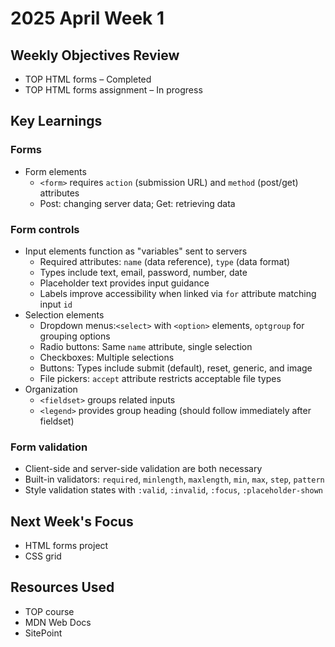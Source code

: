 # 2025 April Week 1

## Weekly Objectives Review
- TOP HTML forms – Completed
- TOP HTML forms assignment – In progress

## Key Learnings
### Forms
- Form elements
  - `<form>` requires `action` (submission URL) and `method` (post/get) attributes
  - Post: changing server data; Get: retrieving data

### Form controls
- Input elements function as "variables" sent to servers
  - Required attributes: `name` (data reference), `type` (data format)
  - Types include text, email, password, number, date
  - Placeholder text provides input guidance
  - Labels improve accessibility when linked via `for` attribute matching input `id`
- Selection elements
  - Dropdown menus:`<select>` with `<option>` elements, `optgroup` for grouping options
  - Radio buttons: Same `name` attribute, single selection
  - Checkboxes: Multiple selections
  - Buttons: Types include submit (default), reset, generic, and image
  - File pickers: `accept` attribute restricts acceptable file types
- Organization
  - `<fieldset>` groups related inputs
  - `<legend>` provides group heading (should follow immediately after fieldset)

### Form validation
- Client-side and server-side validation are both necessary
- Built-in validators: `required`, `minlength`, `maxlength`, `min`, `max`, `step`, `pattern`
- Style validation states with `:valid`, `:invalid`, `:focus`, `:placeholder-shown`

## Next Week's Focus
- HTML forms project
- CSS grid

## Resources Used
- TOP course
- MDN Web Docs
- SitePoint